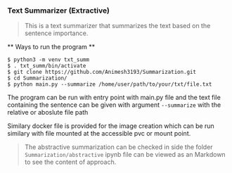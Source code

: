 ### Text Summarizer (Extractive)

> This is a text summarizer that summarizes the text based on the sentence importance.

** Ways to run the program **

```Shell
$ python3 -m venv txt_summ
$ . txt_summ/bin/activate
$ git clone https://github.com/Animesh3193/Summarization.git
$ cd Summarization/
$ python main.py --summarize /home/user/path/to/your/txt/file.txt
```

The program can be run with entry point with main.py file and the text file containing the sentence can be given with argument `--summarize` with the relative or aboslute file path

Similary docker file is provided for the image creation which can be run similary with file mounted at the accessible pvc or mount point.


> The abstractive summarization can be checked in side the folder `Summarization/abstractive`
> ipynb file can be viewed as an Markdown to see the content of approach.